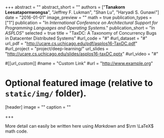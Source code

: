 +++
abstract = ""
abstract_short = ""
authors = ["**Tanakorn Leesatapornwongsa**", "Jeffrey F. Lukman", "Shan Lu", "Haryadi S. Gunawi"]
date = "2016-01-01"
image_preview = ""
math = true
publication_types = ["1"]
publication = "In *International Conference on Architectural Support for Programming Languages and Operating Systems*."
publication_short = "In *ASPLOS*"
selected = true
title = "TaxDC: A Taxonomy of Concurrency Bugs in Datacenter Distributed Systems"
#url_code = "#"
#url_dataset = "#"
url_pdf = "http://ucare.cs.uchicago.edu/pdf/asplos16-TaxDC.pdf"
#url_project = "project/deep-learning/"
url_slides = "http://ucare.cs.uchicago.edu/slides/asplos16-taxDC.pptx"
#url_video = "#"

#[[url_custom]]
#name = "Custom Link"
#url = "http://www.example.org"

# Optional featured image (relative to `static/img/` folder).
[header]
image = ""
caption = ""

+++

More detail can easily be written here using *Markdown* and $\rm \LaTeX$ math code.
